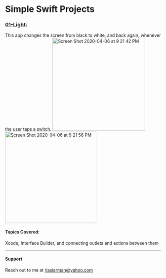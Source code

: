 # Simple Swift Projects
### [01-Light:](https://github.com/arman324/Simple-Swift-Projects/tree/master/01-Light)
This app changes the screen from black to white, and back again, whenever the user taps a switch.
<img width="300" alt="Screen Shot 2020-04-06 at 9 21 42 PM" src="https://user-images.githubusercontent.com/35253872/78584897-30d0e480-784e-11ea-8522-f2740f03c94d.png">
<img width="295" alt="Screen Shot 2020-04-06 at 9 21 56 PM" src="https://user-images.githubusercontent.com/35253872/78584902-329aa800-784e-11ea-923a-453131cee6b5.png">

#### Topics Covered:
Xcode, Interface Builder, and connecting outlets and actions between them

----

#### Support
Reach out to me at riasiarman@yahoo.com
